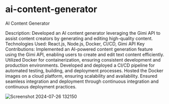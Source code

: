 # ai-content-generator


AI Content Generator
 	
  Description: Developed an AI content generator leveraging the Gimi API to assist content creators by generating and editing high-quality content.
 	Technologies Used: React.js, Node.js, Docker, CI/CD, Gimi API
 	Key Contributions:
 	Implemented an AI-powered content generation feature using the Gimi API, enabling users to create and edit text content efficiently.
 	Utilized Docker for containerization, ensuring consistent development and production environments.
 	Developed and deployed a CI/CD pipeline for automated testing, building, and deployment processes.
 	Hosted the Docker images on a cloud platform, ensuring scalability and availability.
 	Ensured seamless integration and deployment through continuous integration and continuous deployment practices.


  ![Screenshot 2024-07-26 132150](https://github.com/user-attachments/assets/fa74804a-4f06-438a-a773-94e1091bda59)


  

